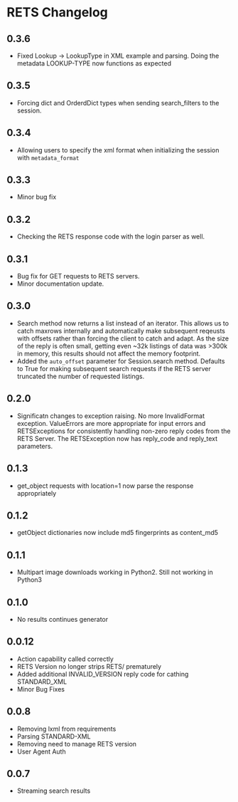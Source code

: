 # RETS Changelog

## 0.3.6
* Fixed Lookup -> LookupType in XML example and parsing. Doing the metadata LOOKUP-TYPE now functions as expected

## 0.3.5
* Forcing dict and OrderdDict types when sending search_filters to the session.

## 0.3.4
* Allowing users to specify the xml format when initializing the session with `metadata_format`

## 0.3.3
* Minor bug fix

## 0.3.2
* Checking the RETS response code with the login parser as well.

## 0.3.1
* Bug fix for GET requests to RETS servers.
* Minor documentation update.

## 0.3.0
* Search method now returns a list instead of an iterator. This allows us to catch maxrows internally and automatically
make subsequent reqeusts with offsets rather than forcing the client to catch and adapt. As the size of the reply is often
 small, getting even ~32k listings of data was >300k in memory, this results should not affect the memory footprint.
* Added the `auto_offset` parameter for Session.search method. Defaults to True for making subsequent search requests
if the RETS server truncated the number of requested listings.

## 0.2.0
* Significatn changes to exception raising. No more InvalidFormat exception. ValueErrors are more appropriate for
input errors and RETSExceptions for consistently handling non-zero reply codes from the RETS Server. The RETSException
now has reply_code and reply_text parameters. 

## 0.1.3
* get_object requests with location=1 now parse the response appropriately

## 0.1.2
* getObject dictionaries now include md5 fingerprints as content_md5

## 0.1.1
* Multipart image downloads working in Python2. Still not working in Python3

## 0.1.0
* No results continues generator

## 0.0.12
* Action capability called correctly
* RETS Version no longer strips RETS/ prematurely
* Added additional INVALID_VERSION reply code for cathing STANDARD_XML
* Minor Bug Fixes

## 0.0.8 
* Removing lxml from requirements
* Parsing STANDARD-XML
* Removing need to manage RETS version
* User Agent Auth

## 0.0.7
* Streaming search results
